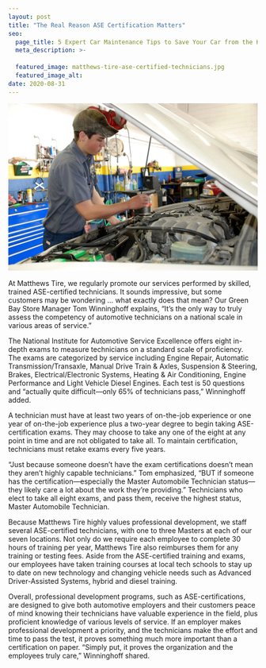 ```yaml
---
layout: post
title: "The Real Reason ASE Certification Matters"
seo:
  page_title: 5 Expert Car Maintenance Tips to Save Your Car from the Heat
  meta_description: >-

  featured_image: matthews-tire-ase-certified-technicians.jpg
  featured_image_alt:
date: 2020-08-31
---
```


![Matthews Tire ASE Certified Technician Changing Coolant on Vehicle](matthews-tire-ase-certified-technicians.jpg)

At Matthews Tire, we regularly promote our services performed by skilled, trained ASE-certified technicians. It sounds impressive, but some customers may be wondering … what exactly does that mean? Our Green Bay Store Manager Tom Winninghoff explains, “It’s the only way to truly assess the competency of automotive technicians on a national scale in various areas of service.”

The National Institute for Automotive Service Excellence offers eight in-depth exams to measure technicians on a standard scale of proficiency. The exams are categorized by service including Engine Repair, Automatic Transmission/Transaxle, Manual Drive Train & Axles, Suspension & Steering, Brakes, Electrical/Electronic Systems, Heating & Air Conditioning, Engine Performance and Light Vehicle Diesel Engines. Each test is 50 questions and “actually quite difficult—only 65% of technicians pass,” Winninghoff added.

A technician must have at least two years of on-the-job experience or one year of on-the-job experience plus a two-year degree to begin taking ASE-certification exams. They may choose to take any one of the eight at any point in time and are not obligated to take all. To maintain certification, technicians must retake exams every five years.

“Just because someone doesn’t have the exam certifications doesn’t mean they aren’t highly capable technicians.” Tom emphasized, “BUT if someone has the certification—especially the Master Automobile Technician status—they likely care a lot about the work they’re providing.” Technicians who elect to take all eight exams, and pass them, receive the highest status, Master Automobile Technician.

Because Matthews Tire highly values professional development, we staff several ASE-certified technicians, with one to three Masters at each of our seven locations. Not only do we require each employee to complete 30 hours of training per year, Matthews Tire also reimburses them for any training or testing fees. Aside from the ASE-certified training and exams, our employees have taken training courses at local tech schools to stay up to date on new technology and changing vehicle needs such as Advanced Driver-Assisted Systems, hybrid and diesel training.

Overall, professional development programs, such as ASE-certifications, are designed to give both automotive employers and their customers peace of mind knowing their technicians have valuable experience in the field, plus proficient knowledge of various levels of service. If an employer makes professional development a priority, and the technicians make the effort and time to pass the test, it proves something much more important than a certification on paper. “Simply put, it proves the organization and the employees truly care,” Winninghoff shared.
